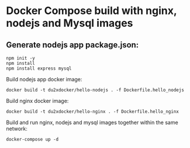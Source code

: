 Docker Compose build with nginx, nodejs and Mysql images
=================

Generate nodejs app package.json:
-----
```
npm init -y
npm install
npm install express mysql
```

Build nodejs app docker image:
```
docker build -t du2xdocker/hello-nodejs . -f Dockerfile.hello_nodejs
```

Build nginx  docker image:
```
docker build -t du2xdocker/hello-nginx . -f Dockerfile.hello_nginx
```

Build and run nginx, nodejs and mysql images together within the same network:

```
docker-compose up -d
```



